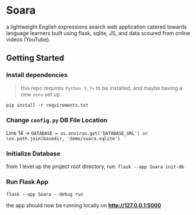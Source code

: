 # Soara
a lightweight English expressions search web application catered towards language learners built using flask, sqlite, JS, and data scoured from online videos (YouTube).

## Getting Started

### Install dependencies
> this repo requires `Python 3.7+` to be installed, and maybe having a new `venv` set up.

`pip install -r requirements.txt`

### Change `config.py` DB File Location
Line 14 -> `DATABASE = os.environ.get('DATABASE_URL') or \os.path.join(basedir, 'demo/soara.sqlite')`

### Initialize Database
from 1 level up the project root directory, run:
`flask --app Soara init-db`

### Run Flask App
`flask --app Soara --debug run`

the app should now be running locally on **http://127.0.0.1:5000**
